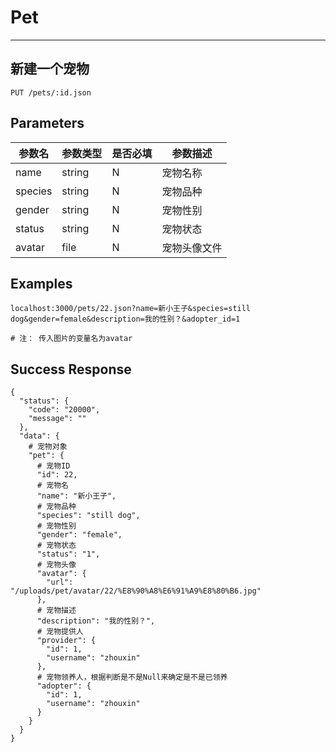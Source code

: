 # Pet
---
## 新建一个宠物

```
PUT /pets/:id.json
```

## Parameters

|参数名|参数类型|是否必填|参数描述|
|-----|--------|-------|--------|
|name|string|N|宠物名称|
|species|string|N|宠物品种|
|gender|string|N|宠物性别|
|status|string|N|宠物状态|
|avatar|file|N|宠物头像文件|


## Examples
```
localhost:3000/pets/22.json?name=新小王子&species=still dog&gender=female&description=我的性别？&adopter_id=1

# 注： 传入图片的变量名为avatar
```

## Success Response
```
{
  "status": {
    "code": "20000",
    "message": ""
  },
  "data": {
    # 宠物对象
    "pet": {
      # 宠物ID
      "id": 22,
      # 宠物名
      "name": "新小王子",
      # 宠物品种
      "species": "still dog",
      # 宠物性别
      "gender": "female",
      # 宠物状态
      "status": "1",
      # 宠物头像
      "avatar": {
        "url": "/uploads/pet/avatar/22/%E8%90%A8%E6%91%A9%E8%80%B6.jpg"
      },
      # 宠物描述
      "description": "我的性别？",
      # 宠物提供人
      "provider": {
        "id": 1,
        "username": "zhouxin"
      },
      # 宠物领养人，根据判断是不是Null来确定是不是已领养
      "adopter": {
        "id": 1,
        "username": "zhouxin"
      }
    }
  }
}

```
